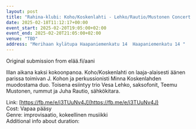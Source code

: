 ```yaml
---
layout: post
title: "Rahina-klubi: Koho/Koskenlahti - Lehko/Rautio/Mustonen Concert of improvised music"
date: 2025-02-18T11:12:17+00:00
event_start: 2025-02-20T19:05:00+02:00
event_end: 2025-02-20T21:05:00+02:00
venue: "TBD"
address: "Merihaan kylätupa Haapaniemenkatu 14  Haapaniemenkatu 14 "
---
```


Original submission from elää.fi/aani  
  
Illan aikana kaksi kokoonpanoa. Koho/Koskenlahti on laaja-alaisesti äänen parissa toimivan J. Kohon ja perkussionisti Minna Koskenlahden muodostama duo. Toisena esiintyy trio Vesa Lehko, saksofonit, Teemu Mustonen, rummut ja Juha Rautio, sähkökitara.  
  
Link: [https://fb.me/e/i3TUuNv4J](https://fb.me/e/i3TUuNv4J)  
Cost: Vapaa pääsy  
Genre: improvisaatio, kokeellinen musiikki  
Additional info about duration: 
